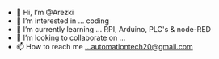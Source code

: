 - 👋 Hi, I’m @Arezki
- 👀 I’m interested in ... coding 
- 🌱 I’m currently learning ... RPI, Arduino, PLC's & node-RED
- 💞️ I’m looking to collaborate on ...
- 📫 How to reach me ...automationtech20@gmail.com

<!---
Arezki79/Arezki79 is a ✨ special ✨ repository because its `README.md` (this file) appears on your GitHub profile.
You can click the Preview link to take a look at your changes.
--->
